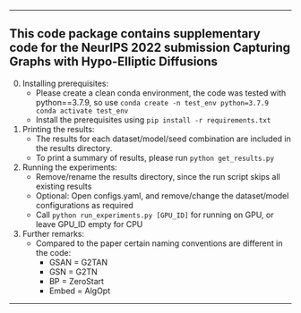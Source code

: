 ----------------------------------------------------------------------------------------------------
This code package contains supplementary code for the NeurIPS 2022 submission
    Capturing Graphs with Hypo-Elliptic Diffusions
----------------------------------------------------------------------------------------------------
0. Installing prerequisites:
    - Please create a clean conda environment, the code was tested with python==3.7.9, so use
        `conda create -n test_env python=3.7.9
         conda activate test_env` 
    - Install the prerequisites using `pip install -r requirements.txt`
1. Printing the results:
    - The results for each dataset/model/seed combination are included in the results directory.
    - To print a summary of results, please run `python get_results.py`
2. Running the experiments:
    - Remove/rename the results directory, since the run script skips all existing results
    - Optional: Open configs.yaml, and remove/change the dataset/model configurations as required
    - Call `python run_experiments.py [GPU_ID]` for running on GPU, or leave GPU_ID empty for CPU
3. Further remarks:
    - Compared to the paper certain naming conventions are different in the code:
        - GSAN = G2TAN
        - GSN = G2TN
        - BP = ZeroStart
        - Embed = AlgOpt
----------------------------------------------------------------------------------------------------
